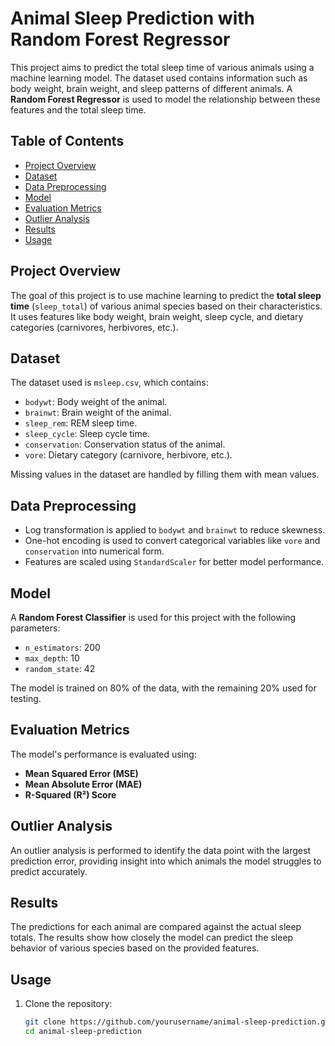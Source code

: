 # Animal Sleep Prediction with Random Forest Regressor

This project aims to predict the total sleep time of various animals using a machine learning model. The dataset used contains information such as body weight, brain weight, and sleep patterns of different animals. A **Random Forest Regressor** is used to model the relationship between these features and the total sleep time.

## Table of Contents
- [Project Overview](#project-overview)
- [Dataset](#dataset)
- [Data Preprocessing](#data-preprocessing)
- [Model](#model)
- [Evaluation Metrics](#evaluation-metrics)
- [Outlier Analysis](#outlier-analysis)
- [Results](#results)
- [Usage](#usage)


## Project Overview
The goal of this project is to use machine learning to predict the **total sleep time** (`sleep_total`) of various animal species based on their characteristics. It uses features like body weight, brain weight, sleep cycle, and dietary categories (carnivores, herbivores, etc.).

## Dataset
The dataset used is `msleep.csv`, which contains:
- `bodywt`: Body weight of the animal.
- `brainwt`: Brain weight of the animal.
- `sleep_rem`: REM sleep time.
- `sleep_cycle`: Sleep cycle time.
- `conservation`: Conservation status of the animal.
- `vore`: Dietary category (carnivore, herbivore, etc.).

Missing values in the dataset are handled by filling them with mean values.

## Data Preprocessing
- Log transformation is applied to `bodywt` and `brainwt` to reduce skewness.
- One-hot encoding is used to convert categorical variables like `vore` and `conservation` into numerical form.
- Features are scaled using `StandardScaler` for better model performance.

## Model
A **Random Forest Classifier** is used for this project with the following parameters:
- `n_estimators`: 200
- `max_depth`: 10
- `random_state`: 42

The model is trained on 80% of the data, with the remaining 20% used for testing.

## Evaluation Metrics
The model's performance is evaluated using:
- **Mean Squared Error (MSE)**
- **Mean Absolute Error (MAE)**
- **R-Squared (R²) Score**

## Outlier Analysis
An outlier analysis is performed to identify the data point with the largest prediction error, providing insight into which animals the model struggles to predict accurately.

## Results
The predictions for each animal are compared against the actual sleep totals. The results show how closely the model can predict the sleep behavior of various species based on the provided features.

## Usage
1. Clone the repository:
   ```bash
   git clone https://github.com/yourusername/animal-sleep-prediction.git
   cd animal-sleep-prediction
